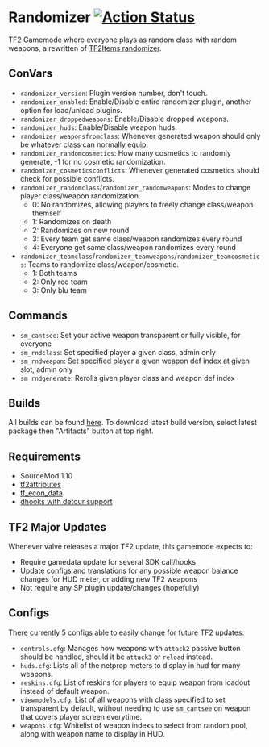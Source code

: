 # Randomizer  [![Action Status](https://github.com/FortyTwoFortyTwo/Randomizer/workflows/Package/badge.svg)](https://github.com/FortyTwoFortyTwo/Randomizer/actions?query=workflow%3APackage+branch%3Amaster)

TF2 Gamemode where everyone plays as random class with random weapons, a rewritten of [TF2Items randomizer](https://forums.alliedmods.net/showthread.php?p=1308831).

## ConVars
- `randomizer_version`: Plugin version number, don't touch.
- `randomizer_enabled`: Enable/Disable entire randomizer plugin, another option for load/unload plugins.
- `randomizer_droppedweapons`: Enable/Disable dropped weapons.
- `randomizer_huds`: Enable/Disable weapon huds.
- `randomizer_weaponsfromclass`: Whenever generated weapon should only be whatever class can normally equip.
- `randomizer_randomcosmetics`: How many cosmetics to randomly generate, -1 for no cosmetic randomization.
- `randomizer_cosmeticsconflicts`: Whenever generated cosmetics should check for possible conflicts.
- `randomizer_randomclass`/`randomizer_randomweapons`: Modes to change player class/weapon randomization.
  - 0: No randomizes, allowing players to freely change class/weapon themself
  - 1: Randomizes on death
  - 2: Randomizes on new round
  - 3: Every team get same class/weapon randomizes every round
  - 4: Everyone get same class/weapon randomizes every round
- `randomizer_teamclass`/`randomizer_teamweapons`/`randomizer_teamcosmetics`: Teams to randomize class/weapon/cosmetic.
  - 1: Both teams
  - 2: Only red team
  - 3: Only blu team

## Commands
- `sm_cantsee`: Set your active weapon transparent or fully visible, for everyone
- `sm_rndclass`: Set specified player a given class, admin only
- `sm_rndweapon`: Set specified player a given weapon def index at given slot, admin only
- `sm_rndgenerate`: Rerolls given player class and weapon def index

## Builds
All builds can be found [here](https://github.com/FortyTwoFortyTwo/Randomizer/actions?query=workflow%3APackage+branch%3Amaster).
To download latest build version, select latest package then "Artifacts" button at top right.

## Requirements
- SourceMod 1.10
- [tf2attributes](https://forums.alliedmods.net/showthread.php?t=210221)
- [tf_econ_data](https://forums.alliedmods.net/showthread.php?t=315011)
- [dhooks with detour support](https://forums.alliedmods.net/showpost.php?p=2588686&postcount=589)

## TF2 Major Updates
Whenever valve releases a major TF2 update, this gamemode expects to:
- Require gamedata update for several SDK call/hooks
- Update configs and translations for any possible weapon balance changes for HUD meter, or adding new TF2 weapons
- Not require any SP plugin update/changes (hopefully)

## Configs
There currently 5 [configs](https://github.com/FortyTwoFortyTwo/Randomizer/tree/master/configs/randomizer) able to easily change for future TF2 updates:
- `controls.cfg`: Manages how weapons with `attack2` passive button should be handled, should it be `attack3` or `reload` instead.
- `huds.cfg`: Lists all of the netprop meters to display in hud for many weapons.
- `reskins.cfg`: List of reskins for players to equip weapon from loadout instead of default weapon.
- `viewmodels.cfg`: List of all weapons with class specified to set transparent by default, without needing to use `sm_cantsee` on weapon that covers player screen everytime.
- `weapons.cfg`: Whitelist of weapon indexs to select from random pool, along with weapon name to display in HUD.